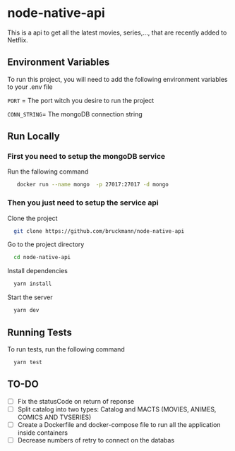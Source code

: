 # node-native-api

This is a api to get all the latest movies, series,..., that are recently added to Netflix.


## Environment Variables

To run this project, you will need to add the following environment variables to your .env file

`PORT` = The port witch you desire to run the project 

`CONN_STRING`= The mongoDB connection string


## Run Locally

### First you need to setup the mongoDB service


Run the fallowing command

```bash
   docker run --name mongo  -p 27017:27017 -d mongo
```

### Then you just need to setup the service api

Clone the project

```bash
  git clone https://github.com/bruckmann/node-native-api
```

Go to the project directory

```bash
  cd node-native-api
```

Install dependencies

```bash
  yarn install
```

Start the server

```bash
  yarn dev
```
## Running Tests

To run tests, run the following command

```bash
  yarn test
```

## TO-DO

- [ ] Fix the statusCode on return of reponse
- [ ] Split catalog into two types: Catalog and MACTS (MOVIES, ANIMES, COMICS AND TVSERIES) 
- [ ] Create a Dockerfile and docker-compose file to run all the application inside containers
- [ ] Decrease numbers of retry to connect on the databas
